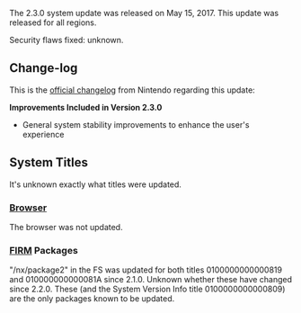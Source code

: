 The 2.3.0 system update was released on May 15, 2017. This update was
released for all regions.

Security flaws fixed: unknown.

## Change-log

This is the [official
changelog](http://en-americas-support.nintendo.com/app/answers/detail/a_id/22525/p/897)
from Nintendo regarding this update:

**Improvements Included in Version 2.3.0**

  - General system stability improvements to enhance the user's
    experience

## System Titles

It's unknown exactly what titles were updated.

### [Browser](Internet%20Browser.md "wikilink")

The browser was not updated.

### [FIRM](Title%20list.md "wikilink") Packages

"/nx/package2" in the FS was updated for both titles 0100000000000819
and 010000000000081A since 2.1.0. Unknown whether these have changed
since 2.2.0. These (and the System Version Info title 0100000000000809)
are the only packages known to be updated.
